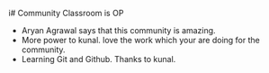 i# Community Classroom is OP

- Aryan Agrawal  says that this community is amazing.
- More power to kunal. love the work which your are doing for the community.
- Learning Git and Github. Thanks to kunal.
